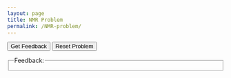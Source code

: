```yaml
---
layout: page
title: NMR Problem
permalink: /NMR-problem/
---
```


<div id="sortableTrash" class="sortable-code"></div> 
<div id="sortable" class="sortable-code"></div> 
<div style="clear:both;"></div> 
<p> 
    <input id="feedbackLink" value="Get Feedback" type="button" /> 
    <input id="newInstanceLink" value="Reset Problem" type="button" /> 
</p> 
<fieldset class="feedbackFieldset"><legend>Feedback:</legend><div id="feedback">
<script type="text/javascript"> 
(function(){
  var initial = "FOR each NMR spectrum:\n" +
    "    read in NMR data file(s)\n" +
    "    extract time from NMR file\n" +
    "    fit NMR peak of interest\n" +
    "    extract peak area\n" +
    "    convert area to concentration\n" +
    "plot concentration vs time";
  var parsonsPuzzle = new ParsonsWidget({
    "sortableId": "sortable",
    "max_wrong_lines": 10,
    "grader": ParsonsWidget._graders.LineBasedGrader,
    "exec_limit": 2500,
    "can_indent": true,
    "x_indent": 50,
    "lang": "en",
    "show_feedback": true,
    "trashId": "sortableTrash"
  });
  parsonsPuzzle.init(initial);
  parsonsPuzzle.shuffleLines();
  $("#newInstanceLink").click(function(event){ 
      event.preventDefault(); 
      parsonsPuzzle.shuffleLines(); 
  }); 
  $("#feedbackLink").click(function(event){ 
      event.preventDefault(); 
      var feedback = parsonsPuzzle.getFeedback(); 
      console.log(feedback);
  }); 
})(); 
</script>
